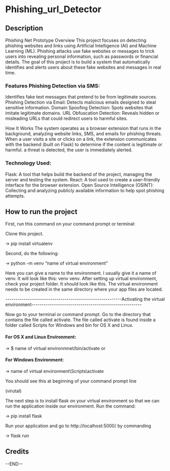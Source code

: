 # Phishing_url_Detector

## Description
Phishing Net Prototype Overview This project focuses on detecting phishing websites and links using Artificial Intelligence (AI) and Machine Learning (ML). Phishing attacks use fake websites or messages to trick users into revealing personal information, such as passwords or financial details. The goal of this project is to build a system that automatically identifies and alerts users about these fake websites and messages in real time.

### Features Phishing Detection via SMS: 
Identifies fake text messages that pretend to be from legitimate sources. Phishing Detection via Email: Detects malicious emails designed to steal sensitive information. Domain Spoofing Detection: Spots websites that imitate legitimate domains. URL Obfuscation Detection: Reveals hidden or misleading URLs that could redirect users to harmful sites.

How It Works The system operates as a browser extension that runs in the background, analyzing website links, SMS, and emails for phishing threats. When a user visits a site or clicks on a link, the extension communicates with the backend (built on Flask) to determine if the content is legitimate or harmful. a threat is detected, the user is immediately alerted.

### Technology Used:
Flask: A tool that helps build the backend of the project, managing the server and testing the system. React: A tool used to create a user-friendly interface for the browser extension. Open Source Intelligence (OSINT): Collecting and analyzing publicly available information to help spot phishing attempts.

## How to run the project
First, run this command on your command prompt or terminal:

Clone this project.

-> pip install virtualenv

Second, do the following:

-> python -m venv “name of virtual environment”

Here you can give a name to the environment. I usually give it a name of venv. It will look like this: venv venv.
After setting up virtual environment, check your project folder. It should look like this. The virtual environment needs to be created in the same directory where your app files are located.

---------------------------------------------------------Activating the virtual environment------------------------------------------------------

Now go to your terminal or command prompt. Go to the directory that contains the file called activate. The file called activate is found inside a folder called Scripts for Windows and bin for OS X and Linux.

#### For OS X and Linux Environment:

-> $ name of virtual environmnet/bin/activate
              or
#### For Windows Environment:

-> name of virtual environment\Scripts\activate

You should see this at beginning of your command prompt line

(virutal)

The next step is to install flask on your virtual environment so that we can run the application inside our environment. Run the command:

-> pip install flask

Run your application and go to http://localhost:5000/
by commanding

-> flask run

## Credits

--END--
